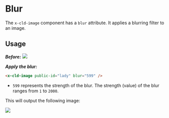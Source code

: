 # Blur

The `x-cld-image` component has a `blur` attribute. It applies a blurring filter to an image.

## Usage

<em><strong>Before:</strong></em>
<img src="https://res.cloudinary.com/unicodeveloper/image/upload/lady">


<em><strong>Apply the blur:</strong></em>
```html
<x-cld-image public-id="lady" blur="599" />
```

- `599` represents the strength of the blur. The strength (value) of the blur ranges from `1` to `2000`.

This will output the following image:

<img src="https://res.cloudinary.com/unicodeveloper/image/upload/e_blur:599/lady">